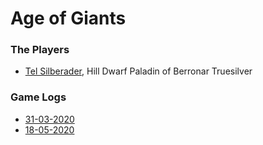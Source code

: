 # Age of Giants

### The Players

* [Tel Silberader](https://ddb.ac/characters/25791292/M4w1lV), Hill Dwarf Paladin of Berronar Truesilver


### Game Logs

* [31-03-2020](31-03-2020.md)
* [18-05-2020](18-05-2020.md)

